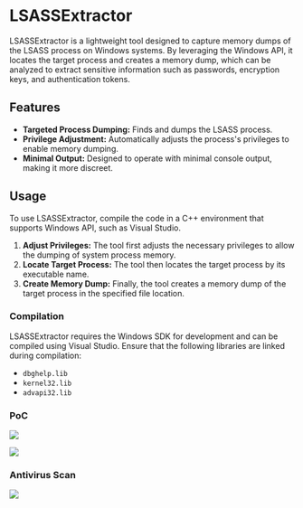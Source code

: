 # LSASSExtractor
LSASSExtractor is a lightweight tool designed to capture memory dumps of the LSASS process on Windows systems. By leveraging the Windows API, it locates the target process and creates a memory dump, which can be analyzed to extract sensitive information such as passwords, encryption keys, and authentication tokens. 

## Features

- **Targeted Process Dumping:** Finds and dumps the LSASS process.
- **Privilege Adjustment:** Automatically adjusts the process's privileges to enable memory dumping.
- **Minimal Output:** Designed to operate with minimal console output, making it more discreet.

## Usage

To use LSASSExtractor, compile the code in a C++ environment that supports Windows API, such as Visual Studio.

1. **Adjust Privileges:** The tool first adjusts the necessary privileges to allow the dumping of system process memory.
2. **Locate Target Process:** The tool then locates the target process by its executable name.
3. **Create Memory Dump:** Finally, the tool creates a memory dump of the target process in the specified file location.

### Compilation

LSASSExtractor requires the Windows SDK for development and can be compiled using Visual Studio. Ensure that the following libraries are linked during compilation:

- `dbghelp.lib`
- `kernel32.lib`
- `advapi32.lib`

### PoC

![](https://github.com/okankurtuluss/LSASSExtractor/blob/okankurtuluss/main/screenshots/defender.png)

![](https://github.com/okankurtuluss/LSASSExtractor/blob/okankurtuluss/main/screenshots/LSASSExtractor-dump.png)

### Antivirus Scan

![](https://github.com/okankurtuluss/LSASSExtractor/blob/okankurtuluss/main/screenshots/antivirus-scan.png)

